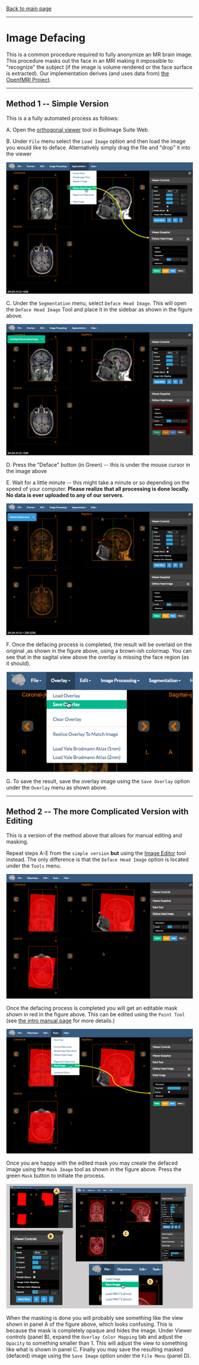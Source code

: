 [Back to main page](../index.html)

---

# Image Defacing

This is a common procedure required to fully anonymize an MR brain image. This procedure masks out the face in an MRI making it impossible to "recognize" the subject (if the image is volume rendered or the face surface is extracted). 
Our implementation derives (and uses data from) [the OpenfMRI Project](https://github.com/poldrack/openfmri/tree/master/pipeline/facemask).

---

## Method 1 -- Simple Version

This is a a fully automated process as follows:

A. Open the [orthogonal viewer](https://bioimagesuiteweb.github.io/webapp/viewer.html) tool in BioImage Suite Web.

B. Under `File` menu select the `Load Image` option and then load the image you would like to deface. Alternatively simply drag the file and "drop" it into the viewer

![Start the Deface Tool](figures/deface1.png)

C. Under the `Segmentation` menu, select `Deface Head Image`. This will open the `Deface Head Image` Tool and place it in the sidebar as shown in the figure above.

![Press the deface button](figures/deface2.png)

D. Press the "Deface" button (in Green) -- this is under the mouse cursor in the image above

E. Wait for a little minute -- this might take a minute or so depending on the speed of your computer. __Please realize that all processing is done locally. No data is ever uploaded to any of our servers__.

![The result](figures/deface3.png)

F. Once the defacing process is completed, the result will be overlaid on the original ,as shown in the figure above, using a brown-ish colormap. You can see that in the sagital view above the overlay is missing the face region (as it should).

![Save the image](figures/deface4.png)

G. To save the result, save the overlay image using the `Save Overlay` option under the `Overlay` menu as shown above.

---


## Method 2 -- The more Complicated Version with Editing

This is a version of the method above that allows for manual editing and masking.

Repeat steps A-E from the `simple version` __but__ using the [Image Editor](https://bioimagesuiteweb.github.io/webapp/editor.html) tool instead. The only difference is that the `Deface Head Image` option is located under the `Tools` menu.

![Deface Mask](figures/deface5.png)

Once the defacing process is completed you will get an editable mask shown in red in the figure above. This can be edited using the `Paint Tool` (see [the intro manual page](../index.html) for more details.)

![Masking the image](figures/deface6.png)

Once you are happy with the edited mask you may create the defaced image using the `Mask Image` tool as shown in the figure above. Press the green `Mask` button to initiate the process.

![Viewing and Saving the defaced Image](figures/deface7.png)

When the masking is done you will probably see something like the view shown in panel A of the figure above, which looks confusing. This is because the mask is completely opaque and hides the image. Under Viewer controls (panel B), expand the `Overlay Color Mapping` tab and adjust the `Opacity` to something smaller than 1. This will adjust the view to something like what is shown in panel C. Finally you may save the resulting masked (defaced) image using the `Save Image` option under the `File Menu` (panel D).








